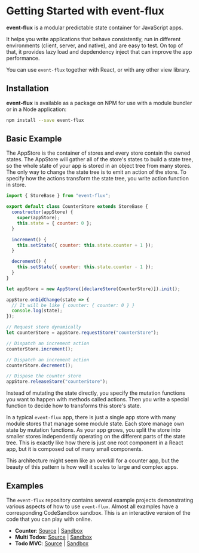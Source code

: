 # Getting Started with event-flux

**event-flux** is a modular predictable state container for JavaScript apps.

It helps you write applications that behave consistently, run in different environments (client, server, and native), and are easy to test. On top of that, it provides lazy load and depdendency inject that can improve
the app performance.

You can use `event-flux` together with React, or with any other view library.

## Installation

**event-flux** is available as a package on NPM for use with a module bundler or in a Node application:

```sh
npm install --save event-flux
```

## Basic Example

The AppStore is the container of stores and every store contain the owned states. The AppStore will gather all of the store's states to build a state tree, so the whole state of your app is stored in an object tree from many stores.
The only way to change the state tree is to emit an action of the store.
To specify how the actions transform the state tree, you write action function in store.

```js
import { StoreBase } from "event-flux";

export default class CounterStore extends StoreBase {
  constructor(appStore) {
    super(appStore);
    this.state = { counter: 0 };
  }

  increment() {
    this.setState({ counter: this.state.counter + 1 });
  }

  decrement() {
    this.setState({ counter: this.state.counter - 1 });
  }
}

let appStore = new AppStore([declareStore(CounterStore)]).init();

appStore.onDidChange(state => {
  // It will be like { counter: { counter: 0 } }
  console.log(state);
});

// Request store dynamically
let counterStore = appStore.requestStore("counterStore");

// Dispatch an increment action
counterStore.increment();

// Dispatch an increment action
counterStore.decrement();

// Dispose the counter store
appStore.releaseStore("counterStore");
```

Instead of mutating the state directly, you specify the mutation functions you want to happen with methods called actions. Then you write a special function to decide how to transforms this store's state.

In a typical `event-flux` app, there is just a single app store with many module stores that manage some module state. Each store manage own state by mutation functions. As your app grows, you split the store into smaller stores independently operating on the different parts of the state tree. This is exactly like how there is just one root component in a React app, but it is composed out of many small components.

This architecture might seem like an overkill for a counter app, but the beauty of this pattern is how well it scales to large and complex apps.

## Examples

The `event-flux` repository contains several example projects demonstrating various aspects of how to use `event-flux`. Almost all examples have a corresponding CodeSandbox sandbox. This is an interactive version of the code that you can play with online.

- **Counter**: [Source](https://github.com/event-flux/event-flux/tree/master/examples/counter) | [Sandbox](https://codesandbox.io/s/github/event-flux/event-flux/tree/master/examples/counter)
- **Multi Todos**: [Source](https://github.com/event-flux/event-flux/tree/master/examples/multitodos) | [Sandbox](https://codesandbox.io/s/github/event-flux/event-flux/tree/master/examples/multitodos)
- **Todo MVC**: [Source](https://github.com/event-flux/event-flux/tree/master/examples/todomvc) | [Sandbox](https://codesandbox.io/s/github/event-flux/event-flux/tree/master/examples/todomvc)
